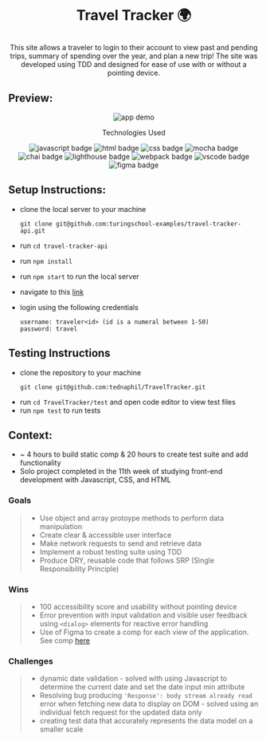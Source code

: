# <p align="center">Travel Tracker 🌍</p>

<p align="center">This site allows a traveler to login to their account to view past and pending trips, summary of spending over the year, and plan a new trip! The site was developed using TDD and designed for ease of use with or without a pointing device.</p>

## Preview:
<div align="center">
  <img src="https://github.com/tednaphil/TravelTracker/blob/main/.github/TravelTrackerDemo.gif?raw=true" alt="app demo">

</div>
<p align="center">Technologies Used</p>
<div align="center">
  <img src="https://img.shields.io/badge/JavaScript-F7DF1E?logo=javascript&logoColor=000&style=for-the-badge" alt="javascript badge">
  <img src="https://img.shields.io/badge/HTML5-E34F26?logo=html5&logoColor=fff&style=for-the-badge" alt="html badge">
  <img src="https://img.shields.io/badge/CSS3-1572B6?logo=css3&logoColor=fff&style=for-the-badge" alt="css badge">
  <img src="https://img.shields.io/badge/Mocha-8D6748?logo=mocha&logoColor=fff&style=for-the-badge" alt="mocha badge">
  <img src="https://img.shields.io/badge/Chai-A30701?logo=chai&logoColor=fff&style=for-the-badge" alt="chai badge">
  <img src="https://img.shields.io/badge/Lighthouse-F44B21?logo=lighthouse&logoColor=fff&style=for-the-badge" alt="lighthouse badge">
  <img src="https://img.shields.io/badge/Webpack-8DD6F9?logo=webpack&logoColor=000&style=for-the-badge" alt="webpack badge">
  <img src="https://img.shields.io/badge/Visual%20Studio%20Code-007ACC?logo=visualstudiocode&logoColor=fff&style=for-the-badge" alt="vscode badge">
  <img src="https://img.shields.io/badge/Figma-F24E1E?logo=figma&logoColor=fff&style=for-the-badge" alt="figma badge">
  <!-- other badges -->
</div>

## Setup Instructions:
<!-- - add list of instructions -->
- clone the local server to your machine
    
    ```
    git clone git@github.com:turingschool-examples/travel-tracker-api.git
    ```
    
- run `cd travel-tracker-api`
- run `npm install`
- run `npm start` to run the local server
- navigate to this [link](https://tednaphil.github.io/TravelTracker/)
- login using the following credentials
    ```
    username: traveler<id> (id is a numeral between 1-50)
    password: travel
    ```

## Testing Instructions
- clone the repository to your machine
    ```
    git clone git@github.com:tednaphil/TravelTracker.git
    ```
- run `cd TravelTracker/test` and open code editor to view test files
- run `npm test` to run tests

## Context:
<!-- wins, challenges, time spent, goals, approaches etc -->
- ~ 4 hours to build static comp & 20 hours to create test suite and add functionality
- Solo project completed in the 11th week of studying front-end development with Javascript, CSS, and HTML

### Goals
> - Use object and array protoype methods to perform data manipulation
> - Create clear & accessible user interface
> - Make network requests to send and retrieve data
> - Implement a robust testing suite using TDD
> - Produce DRY, reusable code that follows SRP (Single Responsibility Principle)
  
### Wins
 > - 100 accessibility score and usability without pointing device
 > - Error prevention with input validation and visible user feedback using `<dialog>` elements for reactive error handling
 > - Use of Figma to create a comp for each view of the application. See comp [here](https://github.com/tednaphil/TravelTracker/blob/d04b3903ecdef47c9d9071d2ffef364e52271532/Travel%20Tracker%20Comp.pdf)
  
### Challenges
> - dynamic date validation - solved with using Javascript to determine the current date and set the date input min attribute
> - Resolving bug producing `'Response': body stream already read` error when fetching new data to display on DOM - solved using an individual fetch request for the updated data only
> - creating test data that accurately represents the data model on a smaller scale

  
